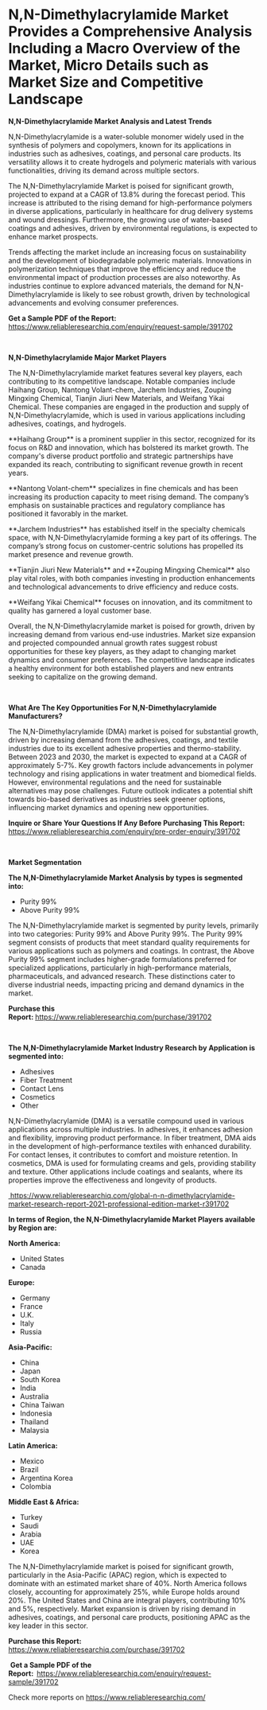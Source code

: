 <p><h1>N,N-Dimethylacrylamide Market Provides a Comprehensive Analysis Including a Macro Overview of the Market, Micro Details such as Market Size and Competitive Landscape</h1></p><p><strong>N,N-Dimethylacrylamide Market Analysis and Latest Trends</strong></p>
<p><p>N,N-Dimethylacrylamide is a water-soluble monomer widely used in the synthesis of polymers and copolymers, known for its applications in industries such as adhesives, coatings, and personal care products. Its versatility allows it to create hydrogels and polymeric materials with various functionalities, driving its demand across multiple sectors.</p><p>The N,N-Dimethylacrylamide Market is poised for significant growth, projected to expand at a CAGR of 13.8% during the forecast period. This increase is attributed to the rising demand for high-performance polymers in diverse applications, particularly in healthcare for drug delivery systems and wound dressings. Furthermore, the growing use of water-based coatings and adhesives, driven by environmental regulations, is expected to enhance market prospects.</p><p>Trends affecting the market include an increasing focus on sustainability and the development of biodegradable polymeric materials. Innovations in polymerization techniques that improve the efficiency and reduce the environmental impact of production processes are also noteworthy. As industries continue to explore advanced materials, the demand for N,N-Dimethylacrylamide is likely to see robust growth, driven by technological advancements and evolving consumer preferences.</p></p>
<p><strong>Get a Sample PDF of the Report:&nbsp;</strong> <a href="https://www.reliableresearchiq.com/enquiry/request-sample/391702?utm_campaign=2580&utm_medium=2&utm_source=Github&utm_content=ia&utm_term=29032025&utm_id=nn-dimethylacrylamide">https://www.reliableresearchiq.com/enquiry/request-sample/391702</a></p>
<p>&nbsp;</p>
<p><strong>N,N-Dimethylacrylamide Major Market Players</strong></p>
<p><p>The N,N-Dimethylacrylamide market features several key players, each contributing to its competitive landscape. Notable companies include Haihang Group, Nantong Volant-chem, Jarchem Industries, Zouping Mingxing Chemical, Tianjin Jiuri New Materials, and Weifang Yikai Chemical. These companies are engaged in the production and supply of N,N-Dimethylacrylamide, which is used in various applications including adhesives, coatings, and hydrogels.</p><p>**Haihang Group** is a prominent supplier in this sector, recognized for its focus on R&D and innovation, which has bolstered its market growth. The company's diverse product portfolio and strategic partnerships have expanded its reach, contributing to significant revenue growth in recent years.</p><p>**Nantong Volant-chem** specializes in fine chemicals and has been increasing its production capacity to meet rising demand. The company’s emphasis on sustainable practices and regulatory compliance has positioned it favorably in the market.</p><p>**Jarchem Industries** has established itself in the specialty chemicals space, with N,N-Dimethylacrylamide forming a key part of its offerings. The company’s strong focus on customer-centric solutions has propelled its market presence and revenue growth.</p><p>**Tianjin Jiuri New Materials** and **Zouping Mingxing Chemical** also play vital roles, with both companies investing in production enhancements and technological advancements to drive efficiency and reduce costs.</p><p>**Weifang Yikai Chemical** focuses on innovation, and its commitment to quality has garnered a loyal customer base.</p><p>Overall, the N,N-Dimethylacrylamide market is poised for growth, driven by increasing demand from various end-use industries. Market size expansion and projected compounded annual growth rates suggest robust opportunities for these key players, as they adapt to changing market dynamics and consumer preferences. The competitive landscape indicates a healthy environment for both established players and new entrants seeking to capitalize on the growing demand.</p></p>
<p>&nbsp;</p>
<p><strong>What Are The Key Opportunities For N,N-Dimethylacrylamide Manufacturers?</strong></p>
<p><p>The N,N-Dimethylacrylamide (DMA) market is poised for substantial growth, driven by increasing demand from the adhesives, coatings, and textile industries due to its excellent adhesive properties and thermo-stability. Between 2023 and 2030, the market is expected to expand at a CAGR of approximately 5-7%. Key growth factors include advancements in polymer technology and rising applications in water treatment and biomedical fields. However, environmental regulations and the need for sustainable alternatives may pose challenges. Future outlook indicates a potential shift towards bio-based derivatives as industries seek greener options, influencing market dynamics and opening new opportunities.</p></p>
<p><strong>Inquire or Share Your Questions If Any Before Purchasing This Report:</strong> <a href="https://www.reliableresearchiq.com/enquiry/pre-order-enquiry/391702?utm_campaign=2580&utm_medium=2&utm_source=Github&utm_content=ia&utm_term=29032025&utm_id=nn-dimethylacrylamide">https://www.reliableresearchiq.com/enquiry/pre-order-enquiry/391702</a></p>
<p>&nbsp;</p>
<p><strong>Market Segmentation</strong></p>
<p><strong>The N,N-Dimethylacrylamide Market Analysis by types is segmented into:</strong></p>
<p><ul><li>Purity 99%</li><li>Above Purity 99%</li></ul></p>
<p><p>The N,N-Dimethylacrylamide market is segmented by purity levels, primarily into two categories: Purity 99% and Above Purity 99%. The Purity 99% segment consists of products that meet standard quality requirements for various applications such as polymers and coatings. In contrast, the Above Purity 99% segment includes higher-grade formulations preferred for specialized applications, particularly in high-performance materials, pharmaceuticals, and advanced research. These distinctions cater to diverse industrial needs, impacting pricing and demand dynamics in the market.</p></p>
<p><strong>Purchase this Report:&nbsp;</strong><a href="https://www.reliableresearchiq.com/purchase/391702?utm_campaign=2580&utm_medium=2&utm_source=Github&utm_content=ia&utm_term=29032025&utm_id=nn-dimethylacrylamide">https://www.reliableresearchiq.com/purchase/391702</a></p>
<p>&nbsp;</p>
<p><strong>The N,N-Dimethylacrylamide Market Industry Research by Application is segmented into:</strong></p>
<p><ul><li>Adhesives</li><li>Fiber Treatment</li><li>Contact Lens</li><li>Cosmetics</li><li>Other</li></ul></p>
<p><p>N,N-Dimethylacrylamide (DMA) is a versatile compound used in various applications across multiple industries. In adhesives, it enhances adhesion and flexibility, improving product performance. In fiber treatment, DMA aids in the development of high-performance textiles with enhanced durability. For contact lenses, it contributes to comfort and moisture retention. In cosmetics, DMA is used for formulating creams and gels, providing stability and texture. Other applications include coatings and sealants, where its properties improve the effectiveness and longevity of products.</p></p>
<p><a href="https://www.reliableresearchiq.com/global-n-n-dimethylacrylamide-market-research-report-2021-professional-edition-market-r391702?utm_campaign=2580&utm_medium=2&utm_source=Github&utm_content=ia&utm_term=29032025&utm_id=nn-dimethylacrylamide">&nbsp;https://www.reliableresearchiq.com/global-n-n-dimethylacrylamide-market-research-report-2021-professional-edition-market-r391702</a></p>
<p><strong>In terms of Region, the N,N-Dimethylacrylamide Market Players available by Region are:</strong></p>
<p>
    <p> <strong> North America: </strong>
        <ul>
            <li>United States</li>
            <li>Canada</li>
        </ul>
        </p> 
    <p> <strong> Europe: </strong>
        <ul>
            <li>Germany</li>
            <li>France</li>
            <li>U.K.</li>
            <li>Italy</li>
            <li>Russia</li>
        </ul>
        </p> 
    <p> <strong> Asia-Pacific: </strong>
        <ul>
            <li>China</li>
            <li>Japan</li>
            <li>South Korea</li>
            <li>India</li>
            <li>Australia</li>
            <li>China Taiwan</li>
            <li>Indonesia</li>
            <li>Thailand</li>
            <li>Malaysia</li>
        </ul>
        </p> 
    <p> <strong> Latin America: </strong>
        <ul>
            <li>Mexico</li>
            <li>Brazil</li>
            <li>Argentina Korea</li>
            <li>Colombia</li>
        </ul>
        </p> 
    <p> <strong> Middle East & Africa: </strong>
        <ul>
            <li>Turkey</li>
            <li>Saudi</li>
            <li>Arabia</li>
            <li>UAE</li>
            <li>Korea</li>
        </ul>
    </p>
    </p>
<p><p>The N,N-Dimethylacrylamide market is poised for significant growth, particularly in the Asia-Pacific (APAC) region, which is expected to dominate with an estimated market share of 40%. North America follows closely, accounting for approximately 25%, while Europe holds around 20%. The United States and China are integral players, contributing 10% and 5%, respectively. Market expansion is driven by rising demand in adhesives, coatings, and personal care products, positioning APAC as the key leader in this sector.</p></p>
<p><strong>Purchase this Report: </strong><a href="https://www.reliableresearchiq.com/purchase/391702?utm_campaign=2580&utm_medium=2&utm_source=Github&utm_content=ia&utm_term=29032025&utm_id=nn-dimethylacrylamide">https://www.reliableresearchiq.com/purchase/391702</a></p>
<p>&nbsp;<strong>Get a Sample PDF of the Report:&nbsp;&nbsp;</strong><a href="https://www.reliableresearchiq.com/enquiry/request-sample/391702?utm_campaign=2580&utm_medium=2&utm_source=Github&utm_content=ia&utm_term=29032025&utm_id=nn-dimethylacrylamide">https://www.reliableresearchiq.com/enquiry/request-sample/391702</a></p>
<p><strong></strong></p>
<p>Check more reports on <a href="https://www.reliableresearchiq.com/?utm_campaign=2580&utm_medium=2&utm_source=Github&utm_content=ia&utm_term=29032025&utm_id=nn-dimethylacrylamide">https://www.reliableresearchiq.com/</a></p>